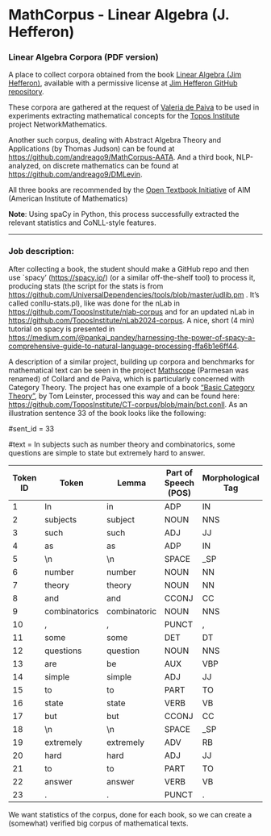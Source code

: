 # MathCorpus - Linear Algebra (J. Hefferon)

### Linear Algebra Corpora (PDF version)

A place to collect corpora obtained from the book 
[Linear Algebra (Jim Hefferon)](https://hefferon.net/linearalgebra/), 
available with a permissive license at [Jim Hefferon GitHub repository](https://gitlab.com/jim.hefferon/linear-algebra/-/tree/master). 

These corpora are gathered at the request of 
[Valeria de Paiva](https://vcvpaiva.github.io/) to be used in experiments 
extracting mathematical concepts for the [Topos Institute](https://topos.institute/) project NetworkMathematics.

Another such corpus, dealing with Abstract Algebra Theory and Applications (by Thomas Judson)  can be found at https://github.com/andreago9/MathCorpus-AATA.
And a third book, NLP-analyzed, on discrete mathematics can be found at https://github.com/andreago9/DMLevin.

All three books are recommended by the [Open Textbook Initiative](https://textbooks.aimath.org/) of AIM (American Institute of Mathematics)


**Note**: Using spaCy in Python, this process successfully extracted the relevant statistics and CoNLL-style features.

---------------------

### Job description:

After collecting a book, the student should make a GitHub repo and then use `spacy’ (https://spacy.io/) (or a similar off-the-shelf tool) to process it, producing stats (the script for the stats is from https://github.com/UniversalDependencies/tools/blob/master/udlib.pm . It’s called conllu-stats.pl), like was done for the nLab in https://github.com/ToposInstitute/nlab-corpus and for an updated nLab in  https://github.com/ToposInstitute/nLab2024-corpus. A nice, short  (4 min) tutorial on spacy is presented in https://medium.com/@pankaj_pandey/harnessing-the-power-of-spacy-a-comprehensive-guide-to-natural-language-processing-ffa6b1e6ff44.

A description of a similar project, building up corpora and benchmarks for mathematical text can be seen in the project [Mathscope](http://www.jacobcollard.com/mathoscope/) (Parmesan was renamed) of Collard and de Paiva, which is particularly concerned with Category Theory. The project has one example of a book [“Basic Category Theory”](https://thorsonlinguistics.github.io/bct/#p1), by Tom Leinster, processed this way and can be found here: https://github.com/ToposInstitute/CT-corpus/blob/main/bct.conll. 
As an illustration sentence 33 of the book looks like the following:

#sent_id = 33

#text = In subjects such as number theory and combinatorics, some questions are simple to state but extremely hard to answer.

| Token ID | Token        | Lemma         | Part of Speech (POS) | Morphological Tag | Morphological Features              | Head ID | Dependency Relation | Space Info       |
|----------|--------------|---------------|-----------------------|--------------------|--------------------------------------|---------|----------------------|------------------|
| 1        | In           | in            | ADP                  | IN                 | _                                    | 13      | prep                | _                |
| 2        | subjects     | subject       | NOUN                 | NNS                | Number=Plur                          | 1       | pobj                | _                |
| 3        | such         | such          | ADJ                  | JJ                 | Degree=Pos                           | 4       | amod                | _                |
| 4        | as           | as            | ADP                  | IN                 | _                                    | 2       | prep                | SpaceAfter=No    |
| 5        | \n           | \n            | SPACE                | _SP                | _                                    | 7       | dep                 | SpaceAfter=No    |
| 6        | number       | number        | NOUN                 | NN                 | Number=Sing                          | 7       | compound            | _                |
| 7        | theory       | theory        | NOUN                 | NN                 | Number=Sing                          | 4       | pobj                | _                |
| 8        | and          | and           | CCONJ                | CC                 | ConjType=Cmp                         | 7       | cc                  | _                |
| 9        | combinatorics | combinatoric | NOUN                 | NNS                | Number=Plur                          | 7       | conj                | SpaceAfter=No    |
| 10       | ,            | ,             | PUNCT                | ,                  | PunctType=Comm                       | 13      | punct               | _                |
| 11       | some         | some          | DET                  | DT                 | _                                    | 12      | det                 | _                |
| 12       | questions    | question      | NOUN                 | NNS                | Number=Plur                          | 13      | nsubj               | _                |
| 13       | are          | be            | AUX                  | VBP                | Mood=Ind|Tense=Pres|VerbForm=Fin     | 0       | ROOT                | _                |
| 14       | simple       | simple        | ADJ                  | JJ                 | Degree=Pos                           | 13      | acomp               | _                |
| 15       | to           | to            | PART                 | TO                 | _                                    | 16      | aux                 | _                |
| 16       | state        | state         | VERB                 | VB                 | VerbForm=Inf                         | 14      | xcomp               | _                |
| 17       | but          | but           | CCONJ                | CC                 | ConjType=Cmp                         | 14      | cc                  | SpaceAfter=No    |
| 18       | \n           | \n            | SPACE                | _SP                | _                                    | 20      | dep                 | SpaceAfter=No    |
| 19       | extremely    | extremely     | ADV                  | RB                 | _                                    | 20      | advmod              | _                |
| 20       | hard         | hard          | ADJ                  | JJ                 | Degree=Pos                           | 14      | conj                | _                |
| 21       | to           | to            | PART                 | TO                 | _                                    | 22      | aux                 | _                |
| 22       | answer       | answer        | VERB                 | VB                 | VerbForm=Inf                         | 20      | xcomp               | SpaceAfter=No    |
| 23       | .            | .             | PUNCT                | .                  | PunctType=Peri                       | 13      | punct               | _                |


We want statistics of the corpus, done for each book, so we can create a (somewhat) verified big corpus of mathematical texts.

